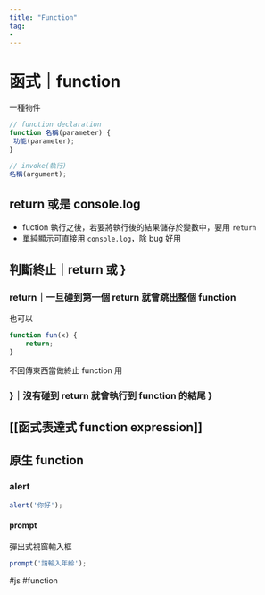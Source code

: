 ```yaml
---
title: "Function"
tag: 
- 
---
```

# 函式｜function
一種物件
```js
// function declaration
function 名稱(parameter) {
 功能(parameter);
}

// invoke(執行)
名稱(argument);
```
  


## return 或是 console.log
-   fuction 執行之後，若要將執行後的結果儲存於變數中，要用 `return`
-   單純顯示可直接用 `console.log`，除 bug 好用

## 判斷終止｜return 或 }
### return｜一旦碰到第一個 return 就會跳出整個 function
也可以 
```js
function fun(x) {
	return;
}
```
不回傳東西當做終止 function 用

### }｜沒有碰到 return 就會執行到 function 的結尾 }

## [[函式表達式 function expression]]
## 原生 function
### alert
```js
alert('你好');
```
#### prompt
彈出式視窗輸入框
```js
prompt('請輸入年齡');
```
#js #function